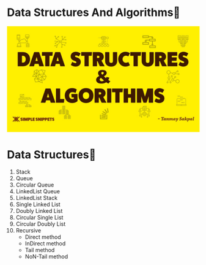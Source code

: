 # Data Structures And Algorithms🥇
<img src="./assets/Ds.jpg" alt=""/>

<h1>Data Structures💯</h1>

  <ol type="1">
         <li> Stack</li>
         <li>Queue</li>
         <li>Circular Queue</li>
         <li>LinkedList Queue</li>
         <li>LinkedList Stack</li>
         <li>Single Linked List</li>
         <li>Doubly Linked List </li>
         <li>Circular Single List</li>
         <li> Circular Doubly List</li>
         <li> Recursive
              <ul> 
                <li>Direct method</li>
                <li>InDirect method</li>
                 <li>Tail method</li>
                 <li>NoN-Tail method</li>
           </ul>
  </li>
     </ol>


